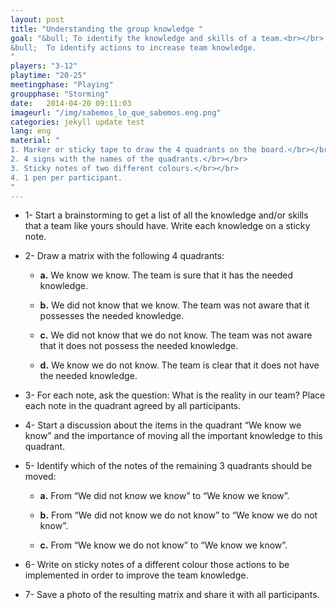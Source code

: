 ```yaml
---
layout: post
title: "Understanding the group knowledge "
goal: "&bull; To identify the knowledge and skills of a team.<br></br>
&bull;  To identify actions to increase team knowledge.
"
players: "3-12"
playtime: "20-25"
meetingphase: "Playing"
groupphase: "Storming"
date:   2014-04-20 09:11:03
imageurl: "/img/sabemos_lo_que_sabemos.eng.png"
categories: jekyll update test
lang: eng
material: "
1. Marker or sticky tape to draw the 4 quadrants on the board.</br></br>
2. 4 signs with the names of the quadrants.</br></br>
3. Sticky notes of two different colours.</br></br>
4. 1 pen per participant.
"
---
```

- 1- Start a brainstorming to get a list of all the knowledge and/or skills that a team like yours should have. Write each knowledge on a sticky note.

- 2- Draw a matrix with the following 4 quadrants:
	
	- <b>a.</b> We know we know. The team is sure that it has the needed knowledge.

	- <b>b.</b> We did not know that we know. The team was not aware that it possesses the needed knowledge.

	- <b>c.</b> We did not know that we do not know. The team was not aware that it does not possess the needed knowledge.

	- <b>d.</b> We know we do not know. The team is clear that it does not have the needed knowledge.

- 3- For each note, ask the question: What is the reality in our team? Place each note in the quadrant agreed by all participants.

- 4- Start a discussion about the items in the quadrant “We know we know” and the importance of moving all the important knowledge to this quadrant.

- 5- Identify which of the notes of the remaining 3 quadrants should be moved:

	- <b>a.</b> From “We did not know we know” to “We know we know”.

	- <b>b.</b> From “We did not know we do not know” to “We know we do not know”.

	- <b>c.</b> From “We know we do not know” to “We know we know”.

- 6- Write on sticky notes of a different colour those actions to be implemented in order to improve the team knowledge.

- 7- Save a photo of the resulting matrix and share it with all participants.
